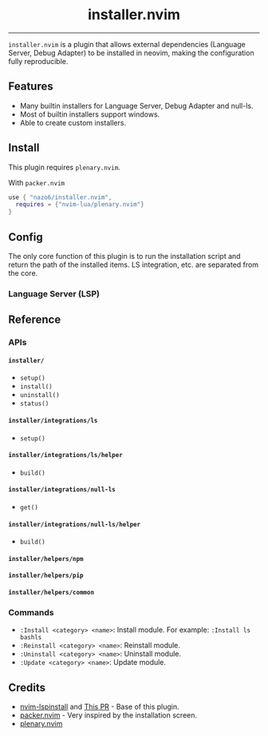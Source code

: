 <h1 style="text-align: center;">
  installer.nvim
</h1>
<hr />

`installer.nvim` is a plugin that allows external dependencies (Language Server, Debug Adapter) to be installed in neovim, making the configuration fully reproducible.

## Features
- Many builtin installers for Language Server, Debug Adapter and null-ls.
- Most of builtin installers support windows.
- Able to create custom installers.

## Install
This plugin requires `plenary.nvim`.

With `packer.nvim`
```lua
use { "nazo6/installer.nvim",
  requires = {"nvim-lua/plenary.nvim"}
}
```

## Config
The only core function of this plugin is to run the installation script and return the path of the installed items. LS integration, etc. are separated from the core.

### Language Server (LSP)

## Reference
### APIs
#### `installer/`
- `setup()`
- `install()`
- `uninstall()`
- `status()`

#### `installer/integrations/ls`
- `setup()`
#### `installer/integrations/ls/helper`
- `build()`

#### `installer/integrations/null-ls`
- `get()`
#### `installer/integrations/null-ls/helper`
- `build()`

#### `installer/helpers/npm`
#### `installer/helpers/pip`
#### `installer/helpers/common`

### Commands

- `:Install <category> <name>`: Install module. For example: `:Install ls bashls`
- `:Reinstall <category> <name>`: Reinstall module.
- `:Uninstall <category> <name>`: Uninstall module.
- `:Update <category> <name>`: Update module.

## Credits
- [nvim-lspinstall](https://github.com/kabouzeid/nvim-lspinstall/) and [This PR](https://github.com/kabouzeid/nvim-lspinstall/pull/96)  - Base of this plugin.
- [packer.nvim](https://github.com/wbthomason/packer.nvim) - Very inspired by the installation screen.
- [plenary.nvim](https://github.com/nvim-lua/plenary.nvim)
